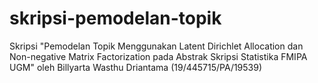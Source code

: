 # skripsi-pemodelan-topik
Skripsi "Pemodelan Topik Menggunakan Latent Dirichlet Allocation dan Non-negative Matrix Factorization pada Abstrak Skripsi Statistika FMIPA UGM" oleh Billyarta Wasthu Driantama (19/445715/PA/19539)
